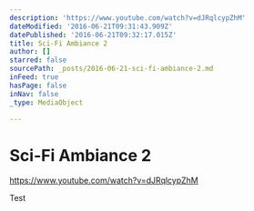```yaml
---
description: 'https://www.youtube.com/watch?v=dJRqlcypZhM'
dateModified: '2016-06-21T09:31:43.909Z'
datePublished: '2016-06-21T09:32:17.015Z'
title: Sci-Fi Ambiance 2
author: []
starred: false
sourcePath: _posts/2016-06-21-sci-fi-ambiance-2.md
inFeed: true
hasPage: false
inNav: false
_type: MediaObject

---
```

# Sci-Fi Ambiance 2

https://www.youtube.com/watch?v=dJRqlcypZhM

Test